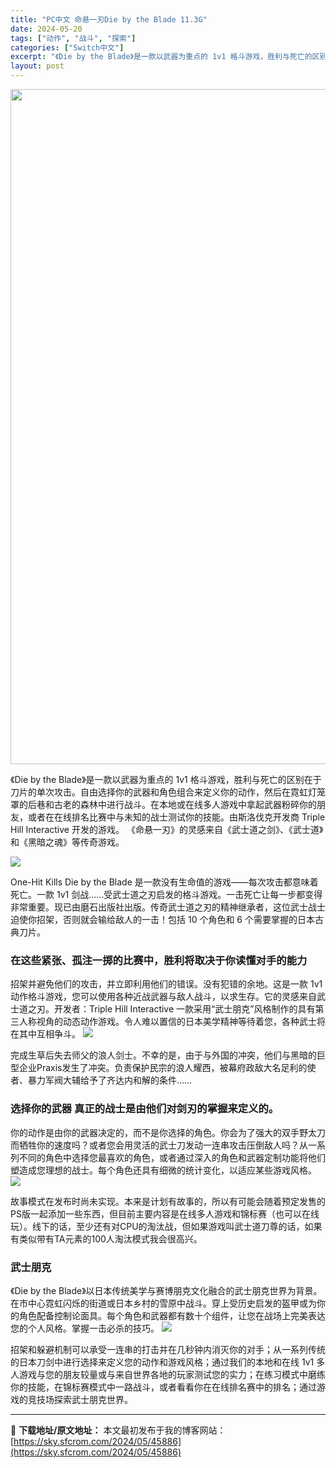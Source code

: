 ```yaml
---
title: "PC中文 命悬一刃Die by the Blade 11.3G"
date: 2024-05-20
tags: ["动作", "战斗", "探索"]
categories: ["Switch中文"]
excerpt: "《Die by the Blade》是一款以武器为重点的 1v1 格斗游戏，胜利与死亡的区别在于刀片的单次攻击。自由选择你的武器和角色组合来定义你的动作，然后在霓虹灯笼罩的后巷和古老的森林中进行战斗。在本地或在线多人游戏中拿起武器粉碎你的朋友，或者在在线排名比赛中与未知的战士测试你的技能。由斯洛伐克&hellip;"
layout: post
---
```


<img class="aligncenter size-full wp-image-45884" src="https://sky.sfcrom.com/wp-content/uploads/2024/05/20240520163558-45875.jpeg" alt="" width="1200" height="1080" />

《Die by the Blade》是一款以武器为重点的 1v1 格斗游戏，胜利与死亡的区别在于刀片的单次攻击。自由选择你的武器和角色组合来定义你的动作，然后在霓虹灯笼罩的后巷和古老的森林中进行战斗。在本地或在线多人游戏中拿起武器粉碎你的朋友，或者在在线排名比赛中与未知的战士测试你的技能。由斯洛伐克开发商 Triple Hill Interactive 开发的游戏。 《命悬一刃》的灵感来自《武士道之剑》、《武士道》和《黑暗之魂》等传奇游戏。

<img src="https://sky.sfcrom.com/wp-content/uploads/2024/05/20240520163559-d9294.jpeg" />

<span>One-Hit Kills Die by the Blade 是一款没有生命值的游戏——每次攻击都意味着死亡。一款 1v1 剑战……受武士道之刃启发的格斗游戏。一击死亡让每一步都变得非常重要。现已由磨石出版社出版。传奇武士道之刃的精神继承者，这位武士战士迫使你招架，否则就会输给敌人的一击！包括 10 个角色和 6 个需要掌握的日本古典刀片。</span>
<h3><span>在这些紧张、孤注一掷的比赛中，胜利将取决于你读懂对手的能力</span></h3>
<span>招架并避免他们的攻击，并立即利用他们的错误。没有犯错的余地。这是一款 1v1 动作格斗游戏，您可以使用各种近战武器与敌人战斗，以求生存。它的灵感来自武士道之刃。开发者：Triple Hill Interactive 一款采用“武士朋克”风格制作的具有第三人称视角的动态动作游戏。令人难以置信的日本美学精神等待着您，各种武士将在其中互相争斗。</span>

<img src="https://sky.sfcrom.com/wp-content/uploads/2024/05/20240520163559-cb61e.jpeg" />

<span>完成生草后失去师父的浪人剑士。不幸的是，由于与外国的冲突，他们与黑暗的巨型企业Praxis发生了冲突。负责保护民宗的浪人耀西，被幕府政敌大名足利的使者、暴力军阀大辅给予了齐达内和解的条件……</span>
<h3><span>选择你的武器 真正的战士是由他们对剑刃的掌握来定义的。</span></h3>
<span>你的动作是由你的武器决定的，而不是你选择的角色。你会为了强大的双手野太刀而牺牲你的速度吗？或者您会用灵活的武士刀发动一连串攻击压倒敌人吗？从一系列不同的角色中选择您最喜欢的角色，或者通过深入的角色和武器定制功能将他们塑造成您理想的战士。每个角色还具有细微的统计变化，以适应某些游戏风格。</span>

<img src="https://sky.sfcrom.com/wp-content/uploads/2024/05/20240520163559-b3272.jpeg" />

<span>故事模式在发布时尚未实现。本来是计划有故事的，所以有可能会随着预定发售的PS版一起添加一些东西，但目前主要内容是在线多人游戏和锦标赛（也可以在线玩）。线下的话，至少还有对CPU的淘汰战，但如果游戏叫武士道刀尊的话，如果有类似带有TA元素的100人淘汰模式我会很高兴。</span>
<h3><span>武士朋克</span></h3>
<span>《Die by the Blade》以日本传统美学与赛博朋克文化融合的武士朋克世界为背景。在市中心霓虹闪烁的街道或日本乡村的雪原中战斗。穿上受历史启发的盔甲或为你的角色配备控制论面具。每个角色和武器都有数十个组件，让您在战场上完美表达您的个人风格。掌握一击必杀的技巧。</span>

<img src="https://sky.sfcrom.com/wp-content/uploads/2024/05/20240520163600-917af.jpeg" />

招架和躲避机制可以承受一连串的打击并在几秒钟内消灭你的对手；从一系列传统的日本刀剑中进行选择来定义您的动作和游戏风格；通过我们的本地和在线 1v1 多人游戏与您的朋友较量或与来自世界各地的玩家测试您的实力；在练习模式中磨练你的技能，在锦标赛模式中一路战斗，或者看看你在在线排名赛中的排名；通过游戏的竞技场探索武士朋克世界。

---
📖 **下载地址/原文地址：** 本文最初发布于我的博客网站：[https://sky.sfcrom.com/2024/05/45886](https://sky.sfcrom.com/2024/05/45886)
